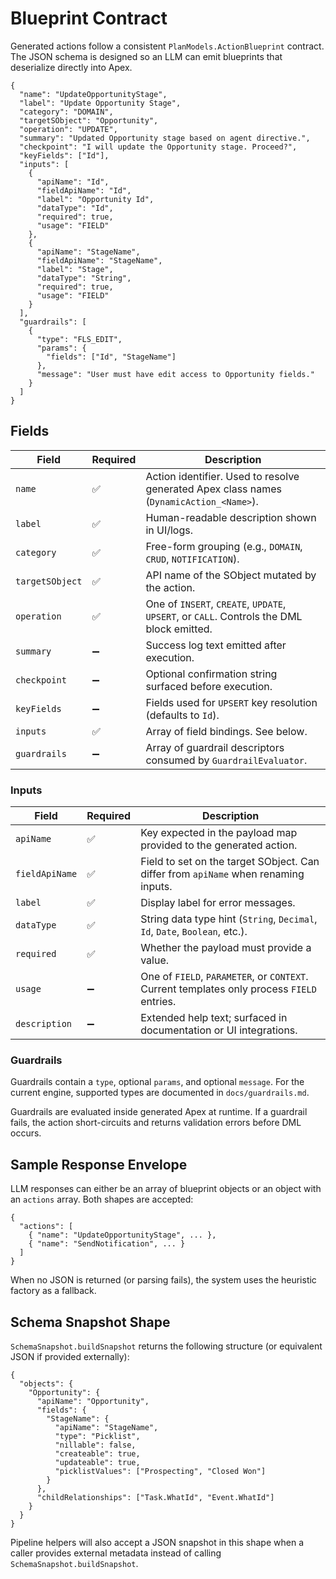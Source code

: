 # Blueprint Contract

Generated actions follow a consistent `PlanModels.ActionBlueprint` contract. The JSON schema is designed so an LLM can emit blueprints that deserialize directly into Apex.

```jsonc
{
  "name": "UpdateOpportunityStage",
  "label": "Update Opportunity Stage",
  "category": "DOMAIN",
  "targetSObject": "Opportunity",
  "operation": "UPDATE",
  "summary": "Updated Opportunity stage based on agent directive.",
  "checkpoint": "I will update the Opportunity stage. Proceed?",
  "keyFields": ["Id"],
  "inputs": [
    {
      "apiName": "Id",
      "fieldApiName": "Id",
      "label": "Opportunity Id",
      "dataType": "Id",
      "required": true,
      "usage": "FIELD"
    },
    {
      "apiName": "StageName",
      "fieldApiName": "StageName",
      "label": "Stage",
      "dataType": "String",
      "required": true,
      "usage": "FIELD"
    }
  ],
  "guardrails": [
    {
      "type": "FLS_EDIT",
      "params": {
        "fields": ["Id", "StageName"]
      },
      "message": "User must have edit access to Opportunity fields."
    }
  ]
}
```

## Fields

| Field | Required | Description |
|-------|----------|-------------|
| `name` | ✅ | Action identifier. Used to resolve generated Apex class names (`DynamicAction_<Name>`). |
| `label` | ✅ | Human-readable description shown in UI/logs. |
| `category` | ✅ | Free-form grouping (e.g., `DOMAIN`, `CRUD`, `NOTIFICATION`). |
| `targetSObject` | ✅ | API name of the SObject mutated by the action. |
| `operation` | ✅ | One of `INSERT`, `CREATE`, `UPDATE`, `UPSERT`, or `CALL`. Controls the DML block emitted. |
| `summary` | ➖ | Success log text emitted after execution. |
| `checkpoint` | ➖ | Optional confirmation string surfaced before execution. |
| `keyFields` | ➖ | Fields used for `UPSERT` key resolution (defaults to `Id`). |
| `inputs` | ✅ | Array of field bindings. See below. |
| `guardrails` | ➖ | Array of guardrail descriptors consumed by `GuardrailEvaluator`. |

### Inputs

| Field | Required | Description |
|-------|----------|-------------|
| `apiName` | ✅ | Key expected in the payload map provided to the generated action. |
| `fieldApiName` | ✅ | Field to set on the target SObject. Can differ from `apiName` when renaming inputs. |
| `label` | ✅ | Display label for error messages. |
| `dataType` | ✅ | String data type hint (`String`, `Decimal`, `Id`, `Date`, `Boolean`, etc.). |
| `required` | ✅ | Whether the payload must provide a value. |
| `usage` | ➖ | One of `FIELD`, `PARAMETER`, or `CONTEXT`. Current templates only process `FIELD` entries. |
| `description` | ➖ | Extended help text; surfaced in documentation or UI integrations. |

### Guardrails

Guardrails contain a `type`, optional `params`, and optional `message`. For the current engine, supported types are documented in `docs/guardrails.md`.

Guardrails are evaluated inside generated Apex at runtime. If a guardrail fails, the action short-circuits and returns validation errors before DML occurs.

## Sample Response Envelope

LLM responses can either be an array of blueprint objects or an object with an `actions` array. Both shapes are accepted:

```jsonc
{
  "actions": [
    { "name": "UpdateOpportunityStage", ... },
    { "name": "SendNotification", ... }
  ]
}
```

When no JSON is returned (or parsing fails), the system uses the heuristic factory as a fallback.

## Schema Snapshot Shape

`SchemaSnapshot.buildSnapshot` returns the following structure (or equivalent JSON if provided externally):

```jsonc
{
  "objects": {
    "Opportunity": {
      "apiName": "Opportunity",
      "fields": {
        "StageName": {
          "apiName": "StageName",
          "type": "Picklist",
          "nillable": false,
          "createable": true,
          "updateable": true,
          "picklistValues": ["Prospecting", "Closed Won"]
        }
      },
      "childRelationships": ["Task.WhatId", "Event.WhatId"]
    }
  }
}
```

Pipeline helpers will also accept a JSON snapshot in this shape when a caller provides external metadata instead of calling `SchemaSnapshot.buildSnapshot`.
